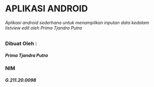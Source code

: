 # APLIKASI ANDROID
###### Aplikasi android sederhana untuk menampilkan inputan data kedalam listview edit oleh Prima Tjandra Putra

### Dibuat Oleh :
##### Prima Tjandra Putra
### NIM
##### G.211.20.0098
